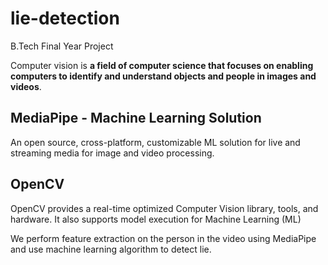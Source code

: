 # lie-detection
 B.Tech Final Year Project

Computer vision is **a field of computer science that focuses on enabling computers to identify and understand objects and people in images and videos**.

## MediaPipe - Machine Learning Solution
An open source, cross-platform, customizable ML solution for live and streaming media for image and video processing.

## OpenCV
OpenCV provides a real-time optimized Computer Vision library, tools, and hardware. It also supports model execution for Machine Learning (ML)

We perform feature extraction on the person in the video using MediaPipe and use machine learning algorithm to detect lie.
